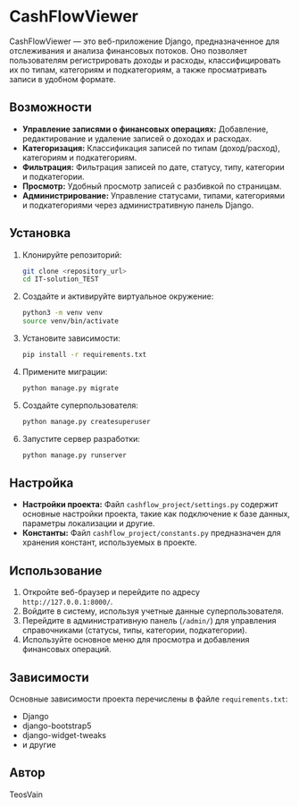 # CashFlowViewer

CashFlowViewer — это веб-приложение Django, предназначенное для отслеживания и анализа финансовых потоков. Оно позволяет пользователям регистрировать доходы и расходы, классифицировать их по типам, категориям и подкатегориям, а также просматривать записи в удобном формате.

## Возможности

*   **Управление записями о финансовых операциях:** Добавление, редактирование и удаление записей о доходах и расходах.
*   **Категоризация:** Классификация записей по типам (доход/расход), категориям и подкатегориям.
*   **Фильтрация:** Фильтрация записей по дате, статусу, типу, категории и подкатегории.
*   **Просмотр:** Удобный просмотр записей с разбивкой по страницам.
*   **Администрирование:** Управление статусами, типами, категориями и подкатегориями через административную панель Django.

## Установка

1.  Клонируйте репозиторий:

    ```bash
    git clone <repository_url>
    cd IT-solution_TEST
    ```

2.  Создайте и активируйте виртуальное окружение:

    ```bash
    python3 -m venv venv
    source venv/bin/activate
    ```

3.  Установите зависимости:

    ```bash
    pip install -r requirements.txt
    ```

4.  Примените миграции:

    ```bash
    python manage.py migrate
    ```

5.  Создайте суперпользователя:

    ```bash
    python manage.py createsuperuser
    ```

6.  Запустите сервер разработки:

    ```bash
    python manage.py runserver
    ```

## Настройка

*   **Настройки проекта:** Файл `cashflow_project/settings.py` содержит основные настройки проекта, такие как подключение к базе данных, параметры локализации и другие.
*   **Константы:** Файл `cashflow_project/constants.py` предназначен для хранения констант, используемых в проекте.

## Использование

1.  Откройте веб-браузер и перейдите по адресу `http://127.0.0.1:8000/`.
2.  Войдите в систему, используя учетные данные суперпользователя.
3.  Перейдите в административную панель (`/admin/`) для управления справочниками (статусы, типы, категории, подкатегории).
4.  Используйте основное меню для просмотра и добавления финансовых операций.

## Зависимости

Основные зависимости проекта перечислены в файле `requirements.txt`:

*   Django
*   django-bootstrap5
*   django-widget-tweaks
*   и другие

## Автор

TeosVain